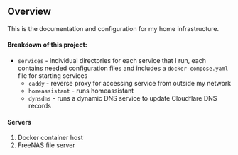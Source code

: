 ## Overview

This is the documentation and configuration for my home infrastructure.

#### Breakdown of this project:

- `services` - individual directories for each service that I run, each contains needed configuration files and includes a `docker-compose.yaml` file for starting services
  - `caddy` - reverse proxy for accessing service from outside my network
  - `homeassistant` - runs homeassistant
  - `dynsdns` - runs a dynamic DNS service to update Cloudflare DNS records



#### Servers

1. Docker container host
2. FreeNAS file server